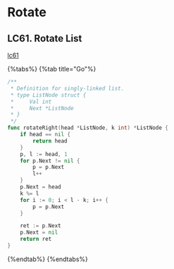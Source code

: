 # Rotate

## LC61. Rotate List

[lc61](https://leetcode.com/problems/rotate-list/)

{%tabs%}
{%tab title="Go"%}
```go
/**
 * Definition for singly-linked list.
 * type ListNode struct {
 *     Val int
 *     Next *ListNode
 * }
 */
func rotateRight(head *ListNode, k int) *ListNode {
    if head == nil {
        return head
    }
    p, l := head, 1
    for p.Next != nil {
        p = p.Next
        l++
    }
    p.Next = head
    k %= l
    for i := 0; i < l - k; i++ {
        p = p.Next
    }

    ret := p.Next
    p.Next = nil
    return ret
}
```
{%endtab%}
{%endtabs%}